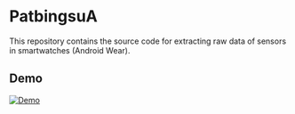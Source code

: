 # PatbingsuA
This repository contains the source code for extracting raw data of sensors in smartwatches (Android Wear).
## Demo
[![Demo](https://cloud.githubusercontent.com/assets/5574609/19225995/3a998766-8ee0-11e6-9c4d-08e09f4682d3.gif)](https://vimeo.com/185487058)
